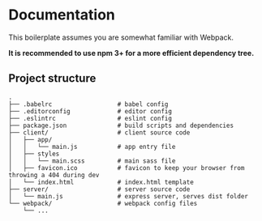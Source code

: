 # Documentation

This boilerplate assumes you are somewhat familiar with Webpack.

**It is recommended to use npm 3+ for a more efficient dependency tree.**

## Project structure

```
.
├── .babelrc                  # babel config
├── .editorconfig             # editor config
├── .eslintrc                 # eslint config
├── package.json              # build scripts and dependencies
├── client/                   # client source code
│   ├── app/
│   │   └── main.js           # app entry file
│   ├── styles
│   │   └── main.scss         # main sass file
│   ├── favicon.ico           # favicon to keep your browser from throwing a 404 during dev
│   └── index.html            # index.html template
├── server/                   # server source code
│   └── main.js               # express server, serves dist folder
└── webpack/                  # webpack config files
    └── ...
```
